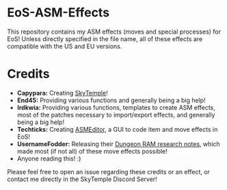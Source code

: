 # EoS-ASM-Effects
This repository contains my ASM effects (moves and special processes) for EoS! Unless directly specified in the file name, all of these effects are compatible with the US and EU versions.
# Credits
- **Capypara:** Creating [SkyTemple](https://skytemple.org)!
- **End45:** Providing various functions and generally being a big help!
- **Irdkwia:** Providing various functions, templates to create ASM effects, most of the patches necessary to import/export effects, and generally being a big help!
- **Techticks:** Creating [ASMEditor](https://asmeditor.skytemple.org), a GUI to code item and move effects in EoS!
- **UsernameFodder:** Releasing their [Dungeon RAM research notes](https://docs.google.com/document/d/1_Q_7BGmNx5wJtJ9iJEwlK1WITjiCcEQxE9C82RECJbg/edit?usp=sharing), which made most (if not all) of these move effects possible!
- Anyone reading this! :)

Please feel free to open an issue regarding these credits or an effect, or contact me directly in the SkyTemple Discord Server!
